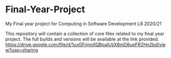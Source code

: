 # Final-Year-Project
My Final year project for Computing in Software Development L8  2020/21

This repository will contain a collection of core files related to my final year project. The full builds and versions will be available at the link provided.
https://drive.google.com/file/d/1uxGFrjnoXQBpaIUjjX8mD8upFR2Hn2bd/view?usp=sharing
